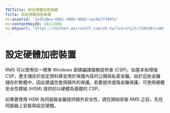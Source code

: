 ```yaml
---
TOCTitle: 設定硬體加密裝置
Title: 設定硬體加密裝置
ms:assetid: '3a35a8ea-696c-4005-9892-cac6e773497a'
ms:contentKeyID: 18112899
ms:mtpsurl: 'https://technet.microsoft.com/zh-tw/library/Cc720248(v=WS.10)'
---
```


設定硬體加密裝置
================

RMS 可以使用任一標準 Windows 密碼編譯服務提供者 (CSP)，如基本和增強 CSP，產生儲存於設定資料庫並用於保護內容的公開與私密金鑰。由於這些金鑰儲存於軟體中，因此建議您套用額外的保護。若要提供進階金鑰保護，可使用硬體安全性模組 (HSM) 提供的以硬體為基礎的 CSP。

如果要使用 HSM 為伺服器金鑰提供額外安全性，請在開始安裝 RMS 之前，先在伺服器上安裝與設定硬體。
